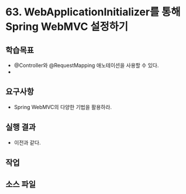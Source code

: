 # 63. WebApplicationInitializer를 통해 Spring WebMVC 설정하기

## 학습목표

- @Controller와 @RequestMapping 애노테이션을 사용할 수 있다.
-  

## 요구사항

- Spring WebMVC의 다양한 기법을 활용하라.

## 실행 결과

- 이전과 같다.

## 작업



## 소스 파일

